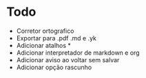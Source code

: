 ﻿# Todo
* Corretor ortografico
* Exportar para .pdf .md e .yk
* Adicionar atalhos
  * 
* Adicionar interpretador de markdown e org
* Adicionar aviso ao voltar sem salvar
* Adicionar opção rascunho
